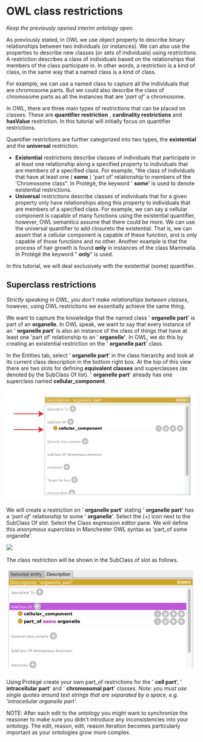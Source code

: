 # OWL class restrictions

_Keep the previously opened interim ontology open_.

As previously stated, in OWL we use object property to describe binary relationships between two individuals (or instances). We can also use the properties to describe new classes (or sets of individuals) using _restrictions_. A restriction describes a class of individuals based on the relationships that members of the class participate in. In other words, a restriction is a kind of class, in the same way that a named class is a kind of class.

For example, we can use a named class to capture all the individuals that are chromosome parts. But we could also describe the class of chromosome parts as all the instances that are '_part of'_ a chromosome.

In OWL, there are three main types of restrictions that can be placed on classes. These are **quantifier restriction** , **cardinality restrictions** and **hasValue** restriction. In this tutorial will initially focus on quantifier restrictions.

Quantifier restrictions are further categorized into two types, the **existential** and the **universal** restriction.

- **Existential** restrictions describe classes of individuals that participate in at least one relationship along a specified property to individuals that are members of a specified class. For example, &quot;the class of individuals that have at least one ( **some** ) 'part of' relationship to members of the 'Chromosome class&quot;. In Protégé, the keyword ' **some'** is used to denote existential restrictions.
- **Universal** restrictions describe classes of individuals that for a given property only have relationships along this property to individuals that are members of a specified class. For example, we can say a cellular component is capable of many functions using the existential quantifier, however, OWL semantics assume that there could be more. We can use the universal quantifier to add closureto the existential. That is, we can assert that a cellular component is capable of these function, and is only capable of those functions and no other. Another example is that the process of hair growth is found **only** in instances of the class Mammalia. In Protégé the keyword &quot; **only**&quot; is used.

In this tutorial, we will deal exclusively with the existential (some) quantifier.

## Superclass restrictions

_Strictly speaking in OWL, you don't make relationships between classes_, however, using OWL restrictions we essentially achieve the same thing.

We want to capture the knowledge that the named class ' **organelle part**' is part of an **organelle**. In OWL speak, we want to say that every instance of an ' **organelle part**' is also an instance of the class of things that have at least one 'part of' relationship to an ' **organelle'**. In OWL, we do this by creating an existential restriction on the ' **organelle part**' class.

In the Entities tab, select ' **organelle part**' in the class hierarchy and look at its current class description in the bottom right box. At the top of this view there are two slots for defining **equivalent classes** and superclasses (as denoted by the SubClass Of list). ' **organelle part**' already has one superclass named **cellular\_component**.

![](./media/Figure51.png)

We will create a restriction on ' **organelle part**' stating ' **organelle part**' has a _'part of'_ relationship to some ' **organelle**'. Select the (+) icon next to the SubClass Of slot. Select the Class expression editor pane.  We will define this _anonymous superclass_ in Manchester OWL syntax as 'part\_of some organelle'.

![](./media/Figure52.png)

The class restriction will be shown in the SubClass of slot as follows.

![](./media/Figure53.png)

Using Protégé create your own part\_of restrictions for the ' **cell part**', ' **intracellular part**' and ' **chromosomal part**' classes. _Note: you must use single quotes around text strings that are separated by a space, e.g. 'intracellular organelle part'._

NOTE: After each edit to the ontology you might want to synchronize the reasoner to make sure you didn't introduce any inconsistencies into your ontology. The edit, reason, edit, reason iteration becomes particularly important as your ontologies grow more complex.
